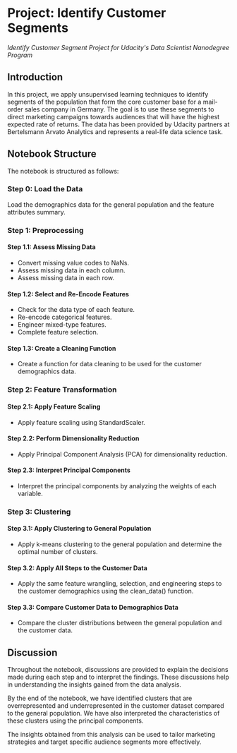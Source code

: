 # Project: Identify Customer Segments

*Identify Customer Segment Project for Udacity's Data Scientist Nanodegree Program*

## Introduction

In this project, we apply unsupervised learning techniques to identify segments of the population that form the core customer base for a mail-order sales company in Germany. The goal is to use these segments to direct marketing campaigns towards audiences that will have the highest expected rate of returns. The data has been provided by Udacity partners at Bertelsmann Arvato Analytics and represents a real-life data science task.

## Notebook Structure

The notebook is structured as follows:

### Step 0: Load the Data
Load the demographics data for the general population and the feature attributes summary.

### Step 1: Preprocessing
#### Step 1.1: Assess Missing Data
- Convert missing value codes to NaNs.
- Assess missing data in each column.
- Assess missing data in each row.

#### Step 1.2: Select and Re-Encode Features
- Check for the data type of each feature.
- Re-encode categorical features.
- Engineer mixed-type features.
- Complete feature selection.

#### Step 1.3: Create a Cleaning Function
- Create a function for data cleaning to be used for the customer demographics data.

### Step 2: Feature Transformation
#### Step 2.1: Apply Feature Scaling
- Apply feature scaling using StandardScaler.

#### Step 2.2: Perform Dimensionality Reduction
- Apply Principal Component Analysis (PCA) for dimensionality reduction.

#### Step 2.3: Interpret Principal Components
- Interpret the principal components by analyzing the weights of each variable.

### Step 3: Clustering
#### Step 3.1: Apply Clustering to General Population
- Apply k-means clustering to the general population and determine the optimal number of clusters.

#### Step 3.2: Apply All Steps to the Customer Data
- Apply the same feature wrangling, selection, and engineering steps to the customer demographics using the clean_data() function.

#### Step 3.3: Compare Customer Data to Demographics Data
- Compare the cluster distributions between the general population and the customer data.

## Discussion
Throughout the notebook, discussions are provided to explain the decisions made during each step and to interpret the findings. These discussions help in understanding the insights gained from the data analysis.

By the end of the notebook, we have identified clusters that are overrepresented and underrepresented in the customer dataset compared to the general population. We have also interpreted the characteristics of these clusters using the principal components.

The insights obtained from this analysis can be used to tailor marketing strategies and target specific audience segments more effectively.
